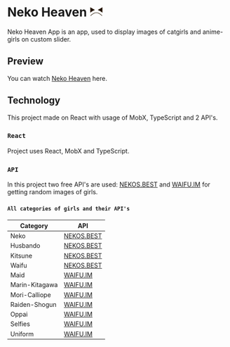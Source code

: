 # Neko Heaven <img src="./public/main_logo.svg" alt="Neko Heaven Logo" width="30"/>

Neko Heaven App is an app, used to display images of catgirls and anime-girls on custom slider.

## Preview

You can watch [Neko Heaven](https://neko-heaven.vercel.app/) here.

## Technology

This project made on React with usage of MobX, TypeScript and 2 API's.

### `React`

Project uses React, MobX and TypeScript.

### `API`

In this project two free API's are used: [NEKOS.BEST](https://nekos.best/) and [WAIFU.IM](https://www.waifu.im/) for getting random images of girls.

#### `All categories of girls and their API's`

| Category       | API                               |
| -------------- | --------------------------------- |
| Neko           | [NEKOS.BEST](https://nekos.best/) |
| Husbando       | [NEKOS.BEST](https://nekos.best/) |
| Kitsune        | [NEKOS.BEST](https://nekos.best/) |
| Waifu          | [NEKOS.BEST](https://nekos.best/) |
| Maid           | [WAIFU.IM](https://www.waifu.im/) |
| Marin-Kitagawa | [WAIFU.IM](https://www.waifu.im/) |
| Mori-Calliope  | [WAIFU.IM](https://www.waifu.im/) |
| Raiden-Shogun  | [WAIFU.IM](https://www.waifu.im/) |
| Oppai          | [WAIFU.IM](https://www.waifu.im/) |
| Selfies        | [WAIFU.IM](https://www.waifu.im/) |
| Uniform        | [WAIFU.IM](https://www.waifu.im/) |
